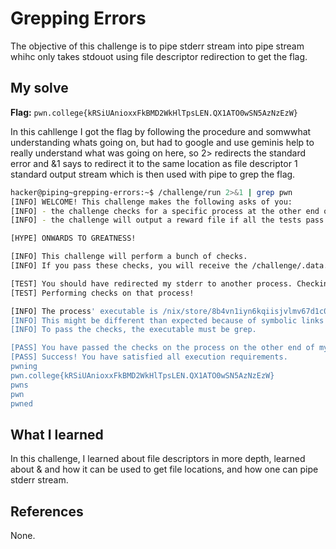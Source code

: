 # Grepping Errors
The objective of this challenge is to pipe stderr stream into pipe stream whihc only takes stdouot using file descriptor redirection to get the flag.

## My solve
**Flag:** `pwn.college{kRSiUAnioxxFkBMD2WkHlTpsLEN.QX1ATO0wSN5AzNzEzW}`

In this cahllenge I got the flag by following the procedure and somwwhat understanding whats going on, but had to google and use geminis help to really understand what was going on here, so 2> redirects the standard error and &1 says to redirect it to the same location as file descriptor 1 standard output stream which is then used with pipe to grep the flag.
```bash
hacker@piping~grepping-errors:~$ /challenge/run 2>&1 | grep pwn
[INFO] WELCOME! This challenge makes the following asks of you:
[INFO] - the challenge checks for a specific process at the other end of stderr : grep
[INFO] - the challenge will output a reward file if all the tests pass : /challenge/.data.txt

[HYPE] ONWARDS TO GREATNESS!

[INFO] This challenge will perform a bunch of checks.
[INFO] If you pass these checks, you will receive the /challenge/.data.txt file.

[TEST] You should have redirected my stderr to another process. Checking...
[TEST] Performing checks on that process!

[INFO] The process' executable is /nix/store/8b4vn1iyn6kqiisjvlmv67d1c0p3j6wj-gnugrep-3.11/bin/grep.
[INFO] This might be different than expected because of symbolic links (for example, from /usr/bin/python to /usr/bin/python3 to /usr/bin/python3.8).
[INFO] To pass the checks, the executable must be grep.

[PASS] You have passed the checks on the process on the other end of my stderr!
[PASS] Success! You have satisfied all execution requirements.
pwning
pwn.college{kRSiUAnioxxFkBMD2WkHlTpsLEN.QX1ATO0wSN5AzNzEzW}
pwns
pwn
pwned
```

## What I learned
In this challenge, I learned about file descriptors in more depth, learned about & and how it can be used to get file locations, and how one can pipe stderr stream.

## References 
None.
